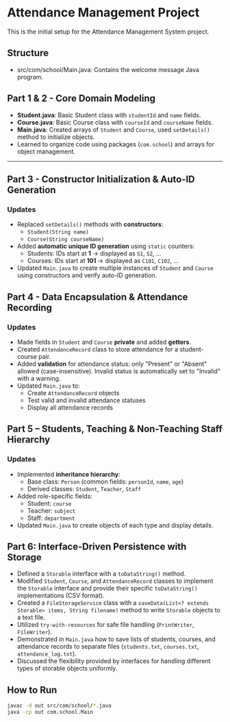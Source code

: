 # Attendance Management Project

This is the initial setup for the Attendance Management System project.

## Structure
- src/com/school/Main.java: Contains the welcome message Java program.

## Part 1 & 2 - Core Domain Modeling

- **Student.java**: Basic Student class with `studentId` and `name` fields.  
- **Course.java**: Basic Course class with `courseId` and `courseName` fields.  
- **Main.java**: Created arrays of `Student` and `Course`, used `setDetails()` method to initialize objects.  
- Learned to organize code using packages (`com.school`) and arrays for object management.  

---

## Part 3 - Constructor Initialization & Auto-ID Generation

### Updates
- Replaced `setDetails()` methods with **constructors**:
  - `Student(String name)`
  - `Course(String courseName)`
- Added **automatic unique ID generation** using `static` counters:
  - Students: IDs start at **1** → displayed as `S1`, `S2`, …
  - Courses: IDs start at **101** → displayed as `C101`, `C102`, …
- Updated `Main.java` to create multiple instances of `Student` and `Course` using constructors and verify auto-ID generation.

## Part 4 - Data Encapsulation & Attendance Recording

### Updates
- Made fields in `Student` and `Course` **private** and added **getters**.
- Created `AttendanceRecord` class to store attendance for a student-course pair.
- Added **validation** for attendance status: only "Present" or "Absent" allowed (case-insensitive). Invalid status is automatically set to "Invalid" with a warning.
- Updated `Main.java` to:
  - Create `AttendanceRecord` objects
  - Test valid and invalid attendance statuses
  - Display all attendance records

## Part 5 – Students, Teaching & Non-Teaching Staff Hierarchy

### Updates
- Implemented **inheritance hierarchy**:
  - Base class: `Person` (common fields: `personId`, `name`, `age`)
  - Derived classes: `Student`, `Teacher`, `Staff`
- Added role-specific fields:
  - Student: `course`
  - Teacher: `subject`
  - Staff: `department`
- Updated `Main.java` to create objects of each type and display details.

## Part 6: Interface-Driven Persistence with Storage
- Defined a `Storable` interface with a `toDataString()` method.
- Modified `Student`, `Course`, and `AttendanceRecord` classes to implement the `Storable` interface and provide their specific `toDataString()` implementations (CSV format).
- Created a `FileStorageService` class with a `saveData(List<? extends Storable> items, String filename)` method to write `Storable` objects to a text file.
- Utilized `try-with-resources` for safe file handling (`PrintWriter`, `FileWriter`).
- Demonstrated in `Main.java` how to save lists of students, courses, and attendance records to separate files (`students.txt`, `courses.txt`, `attendance_log.txt`).
- Discussed the flexibility provided by interfaces for handling different types of storable objects uniformly.

## How to Run
```bash
javac -d out src/com/school/*.java
java -cp out com.school.Main